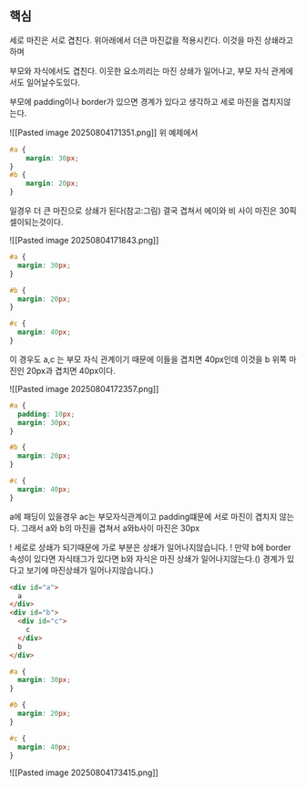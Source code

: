 ## 핵심
세로 마진은 서로 겹친다. 위아래에서 더큰 마진값을 적용시킨다. 이것을 마진 상쇄라고 하며

부모와 자식에서도 겹친다.
이웃한 요소끼리는 마진 상쇄가 일어나고, 부모 자식 관게에서도 일어날수도있다.

부모에 padding이나 border가 있으면 경계가 있다고 생각하고 세로 마진을 겹치지않는다.

![[Pasted image 20250804171351.png]]
위 예제에서 
```css
#a {
	margin: 30px;
}
#b {
	margin: 20px;
}
```
일경우 더 큰 마진으로 상쇄가 된다(참고:그림)
결국 겹쳐서 에이와 비 사이 마진은 30픽셀이되는것이다.

![[Pasted image 20250804171843.png]]
```CSS
#a {
  margin: 30px;
}

#b {
  margin: 20px;
}

#c {
  margin: 40px;
}

```
이 경우도 a,c 는 부모 자식 관계이기 때문에 이들을 겹치면 40px인데 이것을 b 위쪽 마진인 20px과 겹치면 40px이다.

![[Pasted image 20250804172357.png]]
```CSS
#a {
  padding: 10px;
  margin: 30px;
}

#b {
  margin: 20px;
}

#c {
  margin: 40px;
}

```
a에 패딩이 있을경우 ac는 부모자식관계이고 padding떄문에 서로 마진이 겹치지 않는다. 그래서 a와 b의 마진을 겹쳐서 a와b사이 마진은 30px

! 세로로 상쇄가 되기때문에 가로 부분은 상쇄가 일어나지않습니다.
! 만약 b에 border속성이 있다면 자식태그가 있다면 b와 자식은 마진 상쇄가 일어나지않는다.() 경계가 있다고 보기에 마진상쇄가 일어나지않습니다.)

```HTML
<div id="a">
  a
</div>
<div id="b">
  <div id="c">
    c
  </div>
  b
</div>
```
```CSS
#a {
  margin: 30px;
}

#b {
  margin: 20px;
}

#c {
  margin: 40px;
}
```

![[Pasted image 20250804173415.png]]